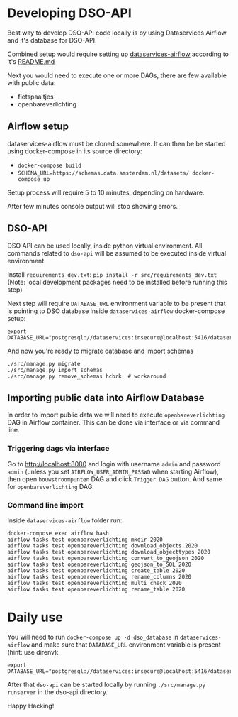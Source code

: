 # Developing DSO-API

Best way to develop DSO-API code locally is by using Dataservices Airflow and it's database for DSO-API.

Combined setup would require setting up [dataservices-airflow](https://github.com/Amsterdam/dataservices-airflow) according to it's [README.md](https://github.com/Amsterdam/dataservices-airflow/blob/master/README.md)

Next you would need to execute one or more DAGs, there are few available with public data:

- fietspaaltjes
- openbareverlichting

## Airflow setup

dataservices-airflow must be cloned somewhere. It can then be be started using docker-compose in its source directory:

 - `docker-compose build`
 - `SCHEMA_URL=https://schemas.data.amsterdam.nl/datasets/ docker-compose up`
 
Setup process will require 5 to 10 minutes, depending on hardware.

After few minutes console output will stop showing errors.

## DSO-API

DSO API can be used locally, inside python virtual environment. All commands related to `dso-api` will be assumed to be executed inside virtual environment.

Install `requirements_dev.txt`: `pip install -r src/requirements_dev.txt` (Note: local development packages need to be installed before running this step) 

Next step will require `DATABASE_URL` environment variable to be present that is pointing to DSO database inside `dataservices-airflow` docker-compose setup:

```
export DATABASE_URL="postgresql://dataservices:insecure@localhost:5416/dataservices"
```

And now you're ready to migrate database and import schemas

```
./src/manage.py migrate
./src/manage.py import_schemas
./src/manage.py remove_schemas hcbrk  # workaround
```

## Importing public data into Airflow Database

In order to import public data we will need to execute `openbareverlichting` DAG in Airflow container. This can be done via interface or via command line.

### Triggering dags via interface

Go to [http://localhost:8080](http://localhost:8080/) and login with username `admin` and password `admin`
(unless you set ``AIRFLOW_USER_ADMIN_PASSWD`` when starting Airflow),
then open `bouwstroompunten` DAG and click `Trigger DAG` button.
And same for `openbareverlichting` DAG.

### Command line import

Inside `dataservices-airflow` folder run:

```
docker-compose exec airflow bash
airflow tasks test openbareverlichting mkdir 2020
airflow tasks test openbareverlichting download_objects 2020
airflow tasks test openbareverlichting download_objecttypes 2020
airflow tasks test openbareverlichting convert_to_geojson 2020
airflow tasks test openbareverlichting geojson_to_SQL 2020
airflow tasks test openbareverlichting create_table 2020
airflow tasks test openbareverlichting rename_columns 2020
airflow tasks test openbareverlichting multi_check 2020
airflow tasks test openbareverlichting rename_table 2020
```


# Daily use

You will need to run `docker-compose up -d dso_database` in `dataservices-airflow` and make sure that `DATABASE_URL` environment variable is present (hint: use direnv):

```
export DATABASE_URL="postgresql://dataservices:insecure@localhost:5416/dataservices"
```

After that `dso-api` can be started locally by running `./src/manage.py runserver` in the dso-api directory.


Happy Hacking!
